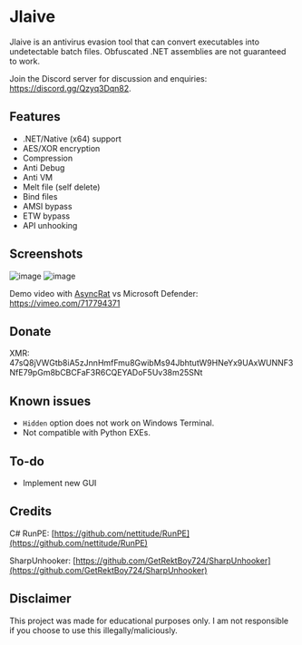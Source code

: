 # Jlaive

Jlaive is an antivirus evasion tool that can convert executables into undetectable batch files. Obfuscated .NET assemblies are not guaranteed to work.

Join the Discord server for discussion and enquiries: https://discord.gg/Qzyq3Dqn82.

## Features
- .NET/Native (x64) support
- AES/XOR encryption
- Compression
- Anti Debug
- Anti VM
- Melt file (self delete)
- Bind files
- AMSI bypass
- ETW bypass
- API unhooking

## Screenshots

![image](https://user-images.githubusercontent.com/70506265/179382267-808c0dd6-cef2-4c6a-bcda-4b34f999e7dd.png)
![image](https://user-images.githubusercontent.com/70506265/179382264-46ee27b4-95f1-4a91-bf53-197956cdd8c8.png)

Demo video with [AsyncRat](https://github.com/NYAN-x-CAT/AsyncRAT-C-Sharp) vs Microsoft Defender: https://vimeo.com/717794371

## Donate
XMR: 47sQ8jVWGtb8iA5zJnnHmfFmu8GwibMs94JbhtutW9HNeYx9UAxWUNNF3NfE79pGm8bCBCFaF3R6CQEYADoF5Uv38m25SNt

## Known issues

- `Hidden` option does not work on Windows Terminal.
- Not compatible with Python EXEs.

## To-do

- Implement new GUI

## Credits

C# RunPE: [https://github.com/nettitude/RunPE](https://github.com/nettitude/RunPE)

SharpUnhooker: [https://github.com/GetRektBoy724/SharpUnhooker](https://github.com/GetRektBoy724/SharpUnhooker)

## Disclaimer
This project was made for educational purposes only. I am not responsible if you choose to use this illegally/maliciously.
